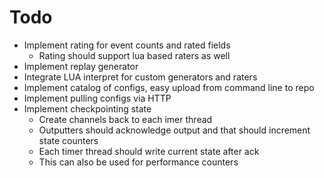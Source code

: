 # Todo

* Implement rating for event counts and rated fields
    * Rating should support lua based raters as well
* Implement replay generator
* Integrate LUA interpret for custom generators and raters
* Implement catalog of configs, easy upload from command line to repo
* Implement pulling configs via HTTP
* Implement checkpointing state
    * Create channels back to each imer thread
    * Outputters should acknowledge output and that should increment state counters
    * Each timer thread should write current state after ack
    * This can also be used for performance counters